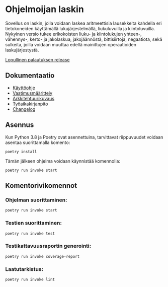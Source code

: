 # Ohjelmoijan laskin
Sovellus on laskin, jolla voidaan laskea aritmeettisia lausekkeita kahdella eri tietokoneiden käyttämällä lukujärjestelmällä, liukuluvuilla ja kiintoluvuilla. Nykyinen versio tukee erikokoisten liuku- ja kiintolukujen yhteen-, vähennys-, kerto- ja jakolaskua, jakojäännöstä, bittisiirtoja, negaatiota, sekä sulkeita, joilla voidaan muuttaa edellä mainittujen operaatioiden laskujärjestystä.

[Lopullinen palautuksen release](https://github.com/pants64DS/ot-harjoitustyo/releases/tag/viikko7)

## Dokumentaatio
* [Käyttöohje](dokumentaatio/kayttoohje.md)
* [Vaatimusmäärittely](dokumentaatio/vaatimusmaarittely.md)
* [Arkkitehtuurikuvaus](dokumentaatio/arkkitehtuuri.md)
* [Työaikakirjanpito](dokumentaatio/tuntikirjanpito.md)
* [Changelog](dokumentaatio/changelog.md)

## Asennus
Kun Python 3.8 ja Poetry ovat asennettuina, tarvittavat riippuvuudet voidaan asentaa suorittamalla komento:
```
poetry install
```

Tämän jälkeen ohjelma voidaan käynnistää komennolla:
```
poetry run invoke start
```

## Komentorivikomennot

### Ohjelman suorittaminen:
```
poetry run invoke start
```

### Testien suorittaminen:
```
poetry run invoke test
```

### Testikattavuusraportin generointi:
```
poetry run invoke coverage-report
```

### Laatutarkistus:
```
poetry run invoke lint
```
